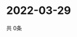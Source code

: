 # 2022-03-29
  共 0条

  <!-- BEGIN -->
  <!-- 最后更新时间Tue Mar 29 2022 10:06:25 GMT+0000 (Coordinated Universal Time) -->
  
  <!-- END -->
  
  